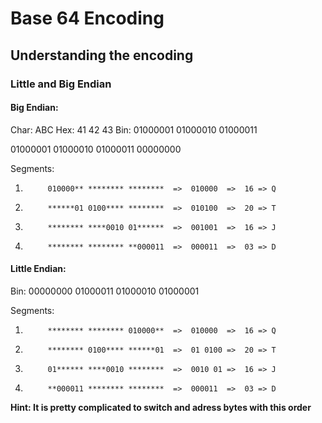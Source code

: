 # Base 64 Encoding

## Understanding the encoding
### Little and Big Endian


#### Big Endian:
Char:		ABC
Hex:		41 42 43
Bin:		01000001 01000010 01000011


01000001 01000010 01000011 00000000

Segments:
1.			010000** ******** ********	=>	010000	=>  16 => Q
2.			******01 0100**** ********	=>	010100	=>	20 => T
3.			******** ****0010 01******	=>	001001	=>  16 => J
4.			******** ******** **000011	=>	000011 	=>  03 => D


#### Little Endian:

Bin:		00000000 01000011 01000010 01000001

Segments:
1.			******** ******** 010000**	=>	010000	=>  16 => Q
2.			******** 0100**** ******01	=>	01 0100	=>	20 => T
3.			01****** ****0010 ********	=>	0010 01	=>  16 => J
4.			**000011 ******** ********	=>	000011	=>  03 => D


**Hint: It is pretty complicated to switch and adress bytes with this order**